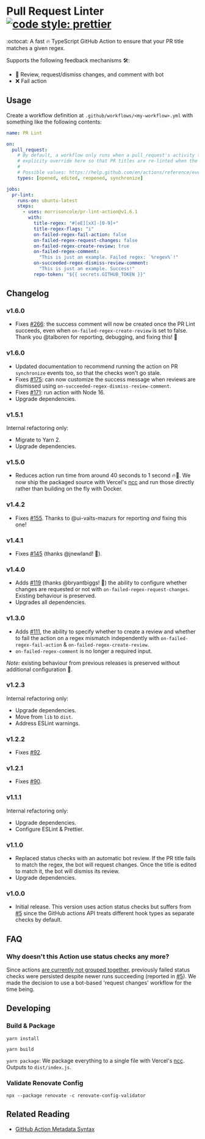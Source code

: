 # Pull Request Linter [![code style: prettier](https://img.shields.io/badge/code_style-prettier-ff69b4.svg?style=flat-square)](https://github.com/prettier/prettier)

:octocat: A fast 🔥 TypeScript GitHub Action to ensure that your PR title
matches a given regex.

Supports the following feedback mechanisms 🛠:

- 🤖 Review, request/dismiss changes, and comment with bot
- ❌ Fail action

## Usage

Create a workflow definition at `.github/workflows/<my-workflow>.yml` with
something like the following contents:

```yaml
name: PR Lint

on:
  pull_request:
    # By default, a workflow only runs when a pull_request's activity type is opened, synchronize, or reopened. We
    # explicity override here so that PR titles are re-linted when the PR text content is edited.
    #
    # Possible values: https://help.github.com/en/actions/reference/events-that-trigger-workflows#pull-request-event-pull_request
    types: [opened, edited, reopened, synchronize]

jobs:
  pr-lint:
    runs-on: ubuntu-latest
    steps:
      - uses: morrisoncole/pr-lint-action@v1.6.1
        with:
          title-regex: "#[eE][xX]-[0-9]+"
          title-regex-flags: "i"
          on-failed-regex-fail-action: false
          on-failed-regex-request-changes: false
          on-failed-regex-create-review: true
          on-failed-regex-comment:
            "This is just an example. Failed regex: `%regex%`!"
          on-succeeded-regex-dismiss-review-comment:
            "This is just an example. Success!"
          repo-token: "${{ secrets.GITHUB_TOKEN }}"
```

## Changelog

### v1.6.0

- Fixes [#266](https://github.com/MorrisonCole/pr-lint-action/issues/266): the
  success comment will now be created once the PR Lint succeeds, even when
  `on-failed-regex-create-review` is set to false. Thank you @talboren for
  reporting, debugging, and fixing this! 💪

### v1.6.0

- Updated documentation to recommend running the action on PR `synchronize`
  events too, so that the checks won't go stale.
- Fixes [#175](https://github.com/MorrisonCole/pr-lint-action/issues/175): can
  now customize the success message when reviews are dismissed using
  `on-succeeded-regex-dismiss-review-comment`.
- Fixes [#171](https://github.com/MorrisonCole/pr-lint-action/issues/171): run
  action with Node 16.
- Upgrade dependencies.

### v1.5.1

Internal refactoring only:

- Migrate to Yarn 2.
- Upgrade dependencies.

### v1.5.0

- Reduces action run time from around 40 seconds to 1 second 🔥🚀. We now ship
  the packaged source with Vercel's [ncc](https://github.com/vercel/ncc) and run
  those directly rather than building on the fly with Docker.

### v1.4.2

- Fixes [#155](https://github.com/MorrisonCole/pr-lint-action/issues/155).
  Thanks to @ui-valts-mazurs for reporting _and_ fixing this one!

### v1.4.1

- Fixes [#145](https://github.com/MorrisonCole/pr-lint-action/issues/145)
  (thanks @jnewland! 🤩).

### v1.4.0

- Adds [#119](https://github.com/MorrisonCole/pr-lint-action/issues/119) (thanks
  @bryantbiggs! 🙏) the ability to configure whether changes are requested or
  not with `on-failed-regex-request-changes`. Existing behaviour is preserved.
- Upgrades all dependencies.

### v1.3.0

- Adds [#111](https://github.com/MorrisonCole/pr-lint-action/issues/111), the
  ability to specify whether to create a review and whether to fail the action
  on a regex mismatch independently with `on-failed-regex-fail-action` &
  `on-failed-regex-create-review`.
- `on-failed-regex-comment` is no longer a required input.

_Note:_ existing behaviour from previous releases is preserved without
additional configuration 🙏.

### v1.2.3

Internal refactoring only:

- Upgrade dependencies.
- Move from `lib` to `dist`.
- Address ESLint warnings.

### v1.2.2

- Fixes [#92](https://github.com/MorrisonCole/pr-lint-action/issues/92).

### v1.2.1

- Fixes [#90](https://github.com/MorrisonCole/pr-lint-action/issues/90).

### v1.1.1

Internal refactoring only:

- Upgrade dependencies.
- Configure ESLint & Prettier.

### v1.1.0

- Replaced status checks with an automatic bot review. If the PR title fails to
  match the regex, the bot will request changes. Once the title is edited to
  match it, the bot will dismiss its review.
- Upgrade dependencies.

### v1.0.0

- Initial release. This version uses action status checks but suffers from
  [#5](https://github.com/MorrisonCole/pr-lint-action/issues/5) since the GitHub
  actions API treats different hook types as separate checks by default.

## FAQ

### Why doesn't this Action use status checks any more?

Since actions
[are currently not grouped together](https://github.community/t5/GitHub-Actions/duplicate-checks-on-pull-request-event/m-p/33157),
previously failed status checks were persisted despite newer runs succeeding
(reported in [#5](https://github.com/MorrisonCole/pr-lint-action/issues/5)). We
made the decision to use a bot-based 'request changes' workflow for the time
being.

## Developing

### Build & Package

`yarn install`

`yarn build`

`yarn package`: We package everything to a single file with Vercel's
[ncc](https://github.com/vercel/ncc). Outputs to `dist/index.js`.

### Validate Renovate Config

`npx --package renovate -c renovate-config-validator`

## Related Reading

- [GitHub Action Metadata Syntax](https://help.github.com/en/actions/automating-your-workflow-with-github-actions/metadata-syntax-for-github-actions)
